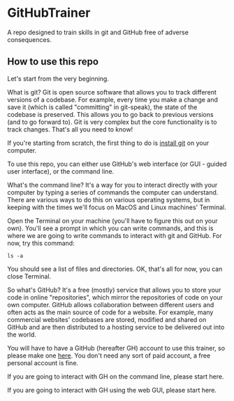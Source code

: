 # GitHubTrainer
A repo designed to train skills in git and GitHub free of adverse consequences.


## How to use this repo
Let's start from the very beginning. 

What is git? Git is open source software that allows you to track different versions of a codebase. For example, every time you make a change and save it (which is called "committing" in git-speak), the state of the codebase is preserved. This allows you to go back to previous versions (and to go forward to). Git is very complex but the core functionality is to track changes. That's all you need to know!

If you're starting from scratch, the first thing to do is [install git](https://docs.github.com/en/get-started/quickstart/set-up-git) on your computer. 

To use this repo, you can either use GitHub's web interface (or GUI - guided user interface), or the command line. 

What's the command line? It's a way for you to interact directly with your computer by typing a series of commands the computer can understand. There are various ways to do this on various operating systems, but in keeping with the times we'll focus on MacOS and Linux machines' Terminal. 

Open the Terminal on your machine (you'll have to figure this out on your own). You'll see a prompt in which you can write commands, and this is where we are going to write commands to interact with git and GitHub. For now, try this command: 
```
ls -a
```
You should see a list of files and directories. OK, that's all for now, you can close Terminal.

So what's GitHub? It's a free (mostly) service that allows you to store your code in online "repositories", which mirror the repositories of code on your own computer. GitHub allows collaboration between different users and often acts as the main source of code for a website. For example, many commercial websites' codebases are stored, modified and shared on GitHub and are then distributed to a hosting service to be delivered out into the world. 

You will have to have a GitHub (hereafter GH) account to use this trainer, so please make one [here](https://docs.github.com/en/get-started/signing-up-for-github/signing-up-for-a-new-github-account). You don't need any sort of paid account, a free personal account is fine. 

If you are going to interact with GH on the command line, please start here. 

If you are going to interact with GH using the web GUI, please start here. 

